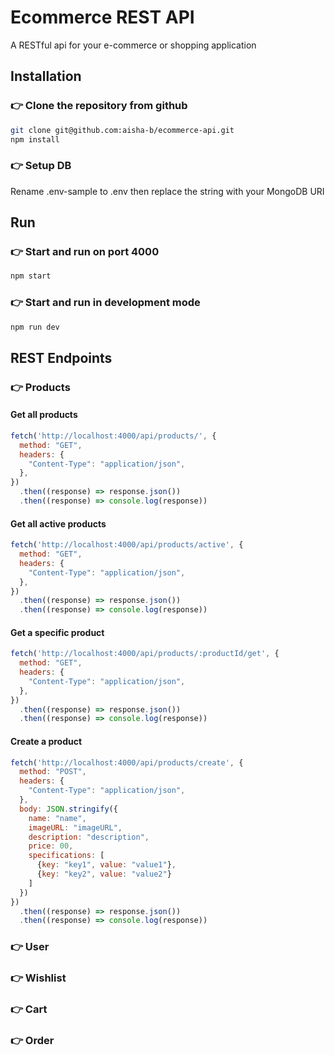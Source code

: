 # Ecommerce REST API

A RESTful api for your e-commerce or shopping application

## Installation

### :point_right: Clone the repository from github

```bash
git clone git@github.com:aisha-b/ecommerce-api.git
npm install
```

### :point_right: Setup DB

Rename .env-sample to .env then replace the string with your MongoDB URI

## Run

### :point_right: Start and run on port 4000

```bash
npm start
```

### :point_right: Start and run in development mode

```bash
npm run dev
```

## REST Endpoints

### :point_right: Products

#### Get all products

```javascript
fetch('http://localhost:4000/api/products/', {
  method: "GET",
  headers: {
    "Content-Type": "application/json",
  },
})
  .then((response) => response.json())
  .then((response) => console.log(response))
```

#### Get all active products

```javascript
fetch('http://localhost:4000/api/products/active', {
  method: "GET",
  headers: {
    "Content-Type": "application/json",
  },
})
  .then((response) => response.json())
  .then((response) => console.log(response))
```

#### Get a specific product

```javascript
fetch('http://localhost:4000/api/products/:productId/get', {
  method: "GET",
  headers: {
    "Content-Type": "application/json",
  },
})
  .then((response) => response.json())
  .then((response) => console.log(response))
```

#### Create a product

```javascript
fetch('http://localhost:4000/api/products/create', {
  method: "POST",
  headers: {
    "Content-Type": "application/json",
  },
  body: JSON.stringify({
    name: "name",
    imageURL: "imageURL",
    description: "description",
    price: 00,
    specifications: [
      {key: "key1", value: "value1"},
      {key: "key2", value: "value2"}
    ]
  })
})
  .then((response) => response.json())
  .then((response) => console.log(response))
```

### :point_right: User

### :point_right: Wishlist

### :point_right: Cart

### :point_right: Order

